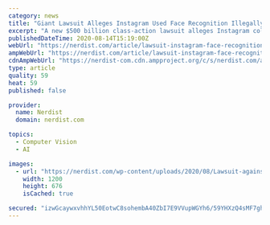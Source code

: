 ```yaml
---
category: news
title: "Giant Lawsuit Alleges Instagram Used Face Recognition Illegally"
excerpt: "A new $500 billion class-action lawsuit alleges Instagram collects and stores people's biometric data without their consent."
publishedDateTime: 2020-08-14T15:19:00Z
webUrl: "https://nerdist.com/article/lawsuit-instagram-face-recognition-california/"
ampWebUrl: "https://nerdist.com/article/lawsuit-instagram-face-recognition-california/?amp"
cdnAmpWebUrl: "https://nerdist-com.cdn.ampproject.org/c/s/nerdist.com/article/lawsuit-instagram-face-recognition-california/?amp"
type: article
quality: 59
heat: 59
published: false

provider:
  name: Nerdist
  domain: nerdist.com

topics:
  - Computer Vision
  - AI

images:
  - url: "https://nerdist.com/wp-content/uploads/2020/08/Lawsuit-against-Instagram-feature-image-08132020.jpg"
    width: 1200
    height: 676
    isCached: true

secured: "izwGcaywxvhhYL50EotwC8sohembA40ZbI7E9VVupWGYh6/59YHXzQ4sMF7ghnJ81wqUl2sAs9iMPOTI+0XwF2yW8lPYYciYJpqlKXq1BB97kpEm0MOCC7uZnosjkVrrWPt1hB9zVaEfrVZUN660839r0zCNnbUoORMIUAe/CH6CIcLS8SGsqUCtOGKfx2u6HbuY8Z4fgjNB4Ozig6ZTsrRRpIKQVYi1O+jHEtc0mwe2+O+iPoFl3qhxAv/nZsS/S9hxcx1BD/fFOcxXr1mpzsbJBdPuTD5sv1cNGedNZ8IKUyxY7KmK2X1Lxhm6kvkZ85mPANH6DqDWJOL2blpH2Q==;N1o41vI/VoXJN2IbEZVArg=="
---
```


